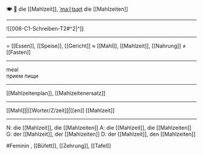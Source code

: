 🍽️ 🔴 die [[Mahlzeit]], [ˈmaːlˌtsaɪ̯t](https://youglish.com/pronounce/Mahlzeit/german)
die [[Mahlzeiten]]

---
![[006-C1-Schreiben-T2#^2|^]]


---
= [[Essen]], [[Speise]], [[Gericht]]
≈ [[Mahl]], [[Mahlzeit]], [[Nahrung]]
≠ [[Fasten]]

---
meal  
прием пищи

---
[[Mahlzeitenplan]], [[Mahlzeitenersatz]]

---
[[Mahl]]|[[Worter/Z/zeit]]|[[en]]
[[Mahlzeit]]


---
N: die [[Mahlzeit]], die [[Mahlzeiten]]
A: die [[Mahlzeit]], die [[Mahlzeiten]]
G: der [[Mahlzeit]], der [[Mahlzeiten]]
D: der [[Mahlzeit]], den [[Mahlzeiten]]

#Feminin , [[Büfett]], [[Zehrung]], [[Tafel]]
